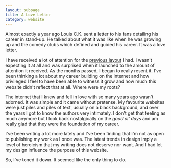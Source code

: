 ```yaml
---
layout: subpage
title: A Love Letter
category: website
---
```

Almost exactly a year ago Louis C.K. sent a letter to his fans detailing his career in stand-up. He talked about what it was like when he was growing up and the comedy clubs which defined and guided his career. It was a love letter.

I have received a lot of attention for the [previous layout](https://dribbble.com/shots/2047524-V5-0-Website-Redesign) I had. I wasn't expecting it at all and was surprised when it launched to the amount of attention it received. As the months passed, I began to really resent it. I've been thinking a lot about my career building on the internet and how privileged I feel to have been able to witness it grow and how much this website didn't reflect that at all. Where were my roots?

The internet that I knew and fell in love with so many years ago wasn't adorned. It was simple and it came without pretense. My favourite websites were just piles and piles of text, usually on a black background, and over the years I got to know the authors very intimately. I don't get that feeling as much anymore but I look back nostalgically on the <i>good ol' days</i> and am really glad that they were the foundation of my career.

I've been writing a lot more lately and I've been finding that I'm not as open to publishing my work as I once was. The latest trends in design imply a level of heroicism that my writing does not deserve nor want. And I had let my design influence the purpose of this website.

So, I've toned it down. It seemed like the only thing to do.